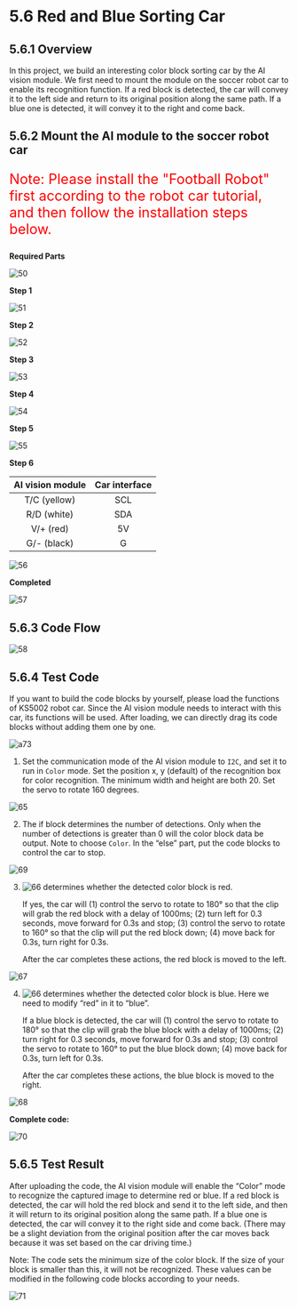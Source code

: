 # 5.6 Red and Blue Sorting Car

## 5.6.1 Overview

In this project, we build an interesting color block sorting car by the AI vision module. We first need to mount the module on the soccer robot car to enable its recognition function. If a red block is detected, the car will convey it to the left side and return to its original position along the same path. If a blue one is detected, it will convey it to the right and come back.

## 5.6.2 Mount the AI module to the soccer robot car

<p style="color:red;font-size:25px;">Note: Please install the "Football Robot" first according to the robot car tutorial, and then follow the installation steps below.</p>

**Required Parts**

![50](./media/50.png)

**Step 1**

![51](./media/51.png)

**Step 2**

![52](./media/52.png)

**Step 3**



![53](./media/53.png)

**Step 4**

![54](./media/54.png)

**Step 5**

![55](./media/55.png)

**Step 6**

| AI vision module | Car interface |
| :--------------: | :-----------: |
|   T/C (yellow)   |      SCL      |
|   R/D (white)    |      SDA      |
|    V/+ (red)     |      5V       |
|   G/- (black)    |       G       |

![56](./media/56.png)

**Completed**

![57](./media/57.png)



## 5.6.3 Code Flow

![58](./media/58.png)



## 5.6.4 Test Code

If you want to build the code blocks by yourself, please load the functions of KS5002 robot car. Since the AI vision module needs to interact with this car, its functions will be used. After loading, we can directly drag its code blocks without adding them one by one.

![a73](./media/a73.png)

1. Set the communication mode of the AI vision module to `I2C`, and set it to run in `Color` mode. Set the position x, y (default) of the recognition box for color recognition. The minimum width and height are both 20. Set the servo to rotate 160 degrees.

![65](./media/65.png)

2. The if block determines the number of detections. Only when the number of detections is greater than 0 will the color block data be output. Note to choose `Color`. In the “else” part, put the code blocks to control the car to stop.

![69](./media/69.png)

3. ![66](./media/66.png) determines whether the detected color block is red. 

	If yes, the car will (1) control the servo to rotate to 180° so that the clip will grab the red block with a delay of 1000ms; (2) turn left for 0.3 seconds, move forward for 0.3s and stop; (3) control the servo to rotate to 160° so that the clip will put the red block down; (4) move back for 0.3s, turn right for 0.3s. 

	After the car completes these actions, the red block is moved to the left.

![67](./media/67.png)

4. ![66](./media/66.png) determines whether the detected color block is blue. Here we need to modify “red” in it to “blue”.

	If a blue block is detected, the car will (1) control the servo to rotate to 180° so that the clip will grab the blue block with a delay of 1000ms; (2) turn right for 0.3 seconds, move forward for 0.3s and stop; (3) control the servo to rotate to 160° to put the blue block down; (4) move back for 0.3s, turn left for 0.3s.

	After the car completes these actions, the blue block is moved to the right.

![68](./media/68.png)

**Complete code:**

![70](./media/70.png)



## 5.6.5 Test Result

After uploading the code, the AI vision module will enable the “Color” mode to recognize the captured image to determine red or blue. If a red block is detected, the car will hold the red block and send it to the left side, and then it will return to its original position along the same path. If a blue one is detected, the car will convey it to the right side and come back. (There may be a slight deviation from the original position after the car moves back because it was set based on the car driving time.)

Note: The code sets the minimum size of the color block. If the size of your block is smaller than this, it will not be recognized. These values can be modified in the following code blocks according to your needs.

![71](./media/71.png)

